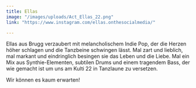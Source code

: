 ```yaml
---
title: Ellas
image: "/images/uploads/Act_Ellas_22.png"
link: "https://www.instagram.com/ellas.onthesocialmedia/"

---
```


Ellas aus Brugg verzaubert mit melancholischem Indie Pop, der die Herzen höher schlagen und die Tanzbeine schwingen lässt. Mal zart und lieblich, mal markant und eindringlich besingen sie das Leben und die Liebe. Mal ein Mix aus Synthie-Elementen, subtilen Drums und einem tragendem Bass, der wie gemacht ist um uns am Kulti 22 in Tanzlaune zu versetzen.

Wir können es kaum erwarten! 